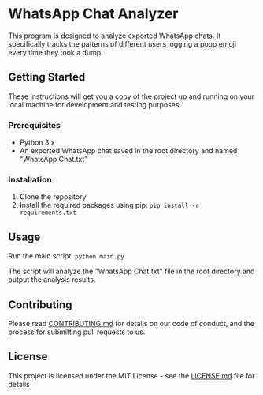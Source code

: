 # WhatsApp Chat Analyzer

This program is designed to analyze exported WhatsApp chats. It specifically tracks the patterns of different users logging a poop emoji every time they took a dump.

## Getting Started

These instructions will get you a copy of the project up and running on your local machine for development and testing purposes.

### Prerequisites

- Python 3.x
- An exported WhatsApp chat saved in the root directory and named "WhatsApp Chat.txt"

### Installation

1. Clone the repository
2. Install the required packages using pip:
`pip install -r requirements.txt`


## Usage

Run the main script:
`python main.py`

The script will analyze the "WhatsApp Chat.txt" file in the root directory and output the analysis results.

## Contributing

Please read [CONTRIBUTING.md](CONTRIBUTING.md) for details on our code of conduct, and the process for submitting pull requests to us.

## License

This project is licensed under the MIT License - see the [LICENSE.md](LICENSE.md) file for details
